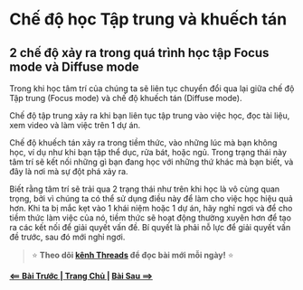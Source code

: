 # Chế độ học Tập trung và khuếch tán
## 2 chế độ xảy ra trong quá trình học tập Focus mode và Diffuse mode
Trong khi học tâm trí của chúng ta sẽ liên tục chuyển đổi qua lại giữa chế độ Tập trung (Focus mode) và chế độ khuếch tán (Diffuse mode).

Chế độ tập trung xảy ra khi bạn liên tục tập trung vào việc học, đọc tài liệu, xem video và làm việc trên 1 dự án.

Chế độ khuếch tán xảy ra trong tiềm thức, vào những lúc mà bạn không học, ví dụ như khi bạn tập thể dục, rửa bát, hoặc ngủ. Trong trạng thái này tâm trí sẽ kết nối những gì bạn đang học với những thứ khác mà bạn biết, và đây là nơi mà sự đột phá xảy ra.

Biết rằng tâm trí sẽ trải qua 2 trạng thái như trên khi học là vô cùng quan trọng, bởi vì chúng ta có thể sử dụng điều này để làm cho việc học hiệu quả hơn. Khi ta bị mắc kẹt vào 1 khái niệm hoặc 1 dự án, hãy nghỉ ngơi và để cho tiềm thức làm việc của nó, tiềm thức sẽ hoạt động thường xuyên hơn để tạo ra các kết nối để giải quyết vấn đề. Bí quyết là phải nỗ lực để giải quyết vấn đề trước, sau đó mới nghỉ ngơi.




> ⭐ **Theo dõi [kênh Threads](https://www.threads.com/@kaitaku.88) để đọc bài mới mỗi ngày!** ⭐  

**[<== Bài Trước  ](./Day02-KeepGrowthMindset.md)          |[  Trang Chủ  ](./README.md)|           [  Bài Sau ==>](./Day02-SuccessSecret.md)**

